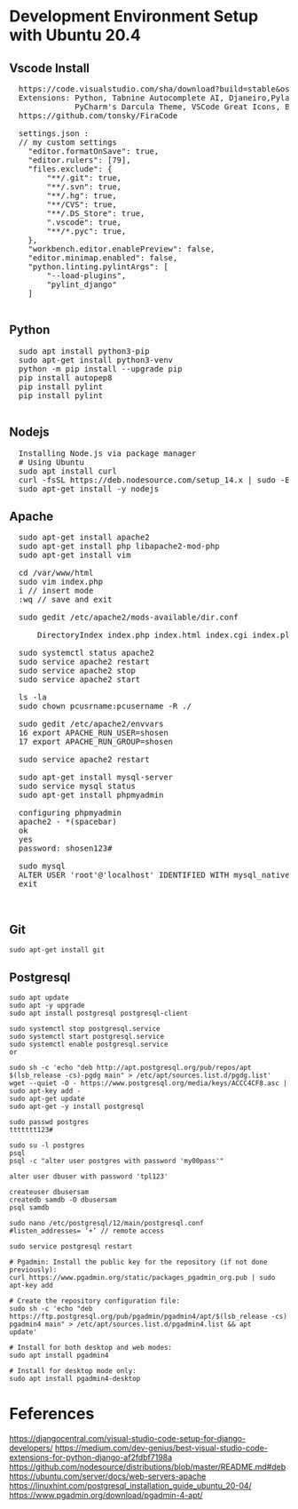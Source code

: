 # Development Environment Setup with Ubuntu 20.4

## Vscode Install
  <pre>
  https://code.visualstudio.com/sha/download?build=stable&os=linux-deb-x64 
  Extensions: Python, Tabnine Autocomplete AI, Djaneiro,Pylance,Pylint, Material Icon Theme, Fira code, Code Spell Checker, Django, Git History
              PyCharm's Darcula Theme, VSCode Great Icons, Bracket Pair Colorizer 2 (CoenraadS) 
  https://github.com/tonsky/FiraCode
  
  settings.json : 
  // my custom settings
    "editor.formatOnSave": true,
    "editor.rulers": [79],
    "files.exclude": {
        "**/.git": true,
        "**/.svn": true,
        "**/.hg": true,
        "**/CVS": true,
        "**/.DS_Store": true,
        ".vscode": true,
        "**/*.pyc": true,
    },
    "workbench.editor.enablePreview": false,
    "editor.minimap.enabled": false,
    "python.linting.pylintArgs": [
        "--load-plugins",
        "pylint_django"
    ]
    </pre>
  
## Python 
<pre>
  sudo apt install python3-pip
  sudo apt-get install python3-venv
  python -m pip install --upgrade pip
  pip install autopep8
  pip install pylint
  pip install pylint
  </pre>
  
## Nodejs
  <pre>
  Installing Node.js via package manager
  # Using Ubuntu
  sudo apt install curl
  curl -fsSL https://deb.nodesource.com/setup_14.x | sudo -E bash -
  sudo apt-get install -y nodejs
</pre>

## Apache
  <pre>
  sudo apt-get install apache2
  sudo apt-get install php libapache2-mod-php
  sudo apt-get install vim
  
  cd /var/www/html
  sudo vim index.php
  i // insert mode
  :wq // save and exit
  
  sudo gedit /etc/apache2/mods-available/dir.conf
  <IfModule mod_dir.c>
	  DirectoryIndex index.php index.html index.cgi index.pl index.xhtml index.htm
  </IfModule>
  sudo systemctl status apache2	
  sudo service apache2 restart
  sudo service apache2 stop
  sudo service apache2 start

  ls -la
  sudo chown pcusrname:pcusername -R ./
  
  sudo gedit /etc/apache2/envvars
  16 export APACHE_RUN_USER=shosen
  17 export APACHE_RUN_GROUP=shosen
  
  sudo service apache2 restart
  
  sudo apt-get install mysql-server
  sudo service mysql status
  sudo apt-get install phpmyadmin
  
  configuring phpmyadmin
  apache2 - *(spacebar)
  ok
  yes
  password: shosen123#
  
  sudo mysql
  ALTER USER 'root'@'localhost' IDENTIFIED WITH mysql_native_password BY '123456';
  exit
   
  </pre>

## Git

	sudo apt-get install git

	
## Postgresql 
	sudo apt update
	sudo apt -y upgrade
	sudo apt install postgresql postgresql-client
	
	sudo systemctl stop postgresql.service
	sudo systemctl start postgresql.service
	sudo systemctl enable postgresql.service
	or
	
	sudo sh -c 'echo "deb http://apt.postgresql.org/pub/repos/apt $(lsb_release -cs)-pgdg main" > /etc/apt/sources.list.d/pgdg.list'
	wget --quiet -O - https://www.postgresql.org/media/keys/ACCC4CF8.asc | sudo apt-key add -
	sudo apt-get update
	sudo apt-get -y install postgresql
	
	sudo passwd postgres
	ttttttt123#
	
	sudo su -l postgres
	psql
	psql -c "alter user postgres with password 'my00pass'"
	
	alter user dbuser with password 'tpl123'
	
	createuser dbusersam
	createdb samdb -O dbusersam
	psql samdb
	
	sudo nano /etc/postgresql/12/main/postgresql.conf
	#listen_addresses= ‘+’ // remote access
	
	sudo service postgresql restart
	
	# Pgadmin: Install the public key for the repository (if not done previously):
	curl https://www.pgadmin.org/static/packages_pgadmin_org.pub | sudo apt-key add
	
	# Create the repository configuration file:
	sudo sh -c 'echo "deb https://ftp.postgresql.org/pub/pgadmin/pgadmin4/apt/$(lsb_release -cs) pgadmin4 main" > /etc/apt/sources.list.d/pgadmin4.list && apt 	   update'
	
	# Install for both desktop and web modes:
	sudo apt install pgadmin4
	
	# Install for desktop mode only:
	sudo apt install pgadmin4-desktop
	
# Feferences 
https://djangocentral.com/visual-studio-code-setup-for-django-developers/
https://medium.com/dev-genius/best-visual-studio-code-extensions-for-python-django-af2fdbf7198a
https://github.com/nodesource/distributions/blob/master/README.md#deb
https://ubuntu.com/server/docs/web-servers-apache
https://linuxhint.com/postgresql_installation_guide_ubuntu_20-04/
https://www.pgadmin.org/download/pgadmin-4-apt/
  
  
